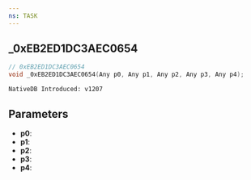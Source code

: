 ```yaml
---
ns: TASK
---
```

## _0xEB2ED1DC3AEC0654

```c
// 0xEB2ED1DC3AEC0654
void _0xEB2ED1DC3AEC0654(Any p0, Any p1, Any p2, Any p3, Any p4);
```

```
NativeDB Introduced: v1207
```

## Parameters
* **p0**:
* **p1**:
* **p2**:
* **p3**:
* **p4**:
